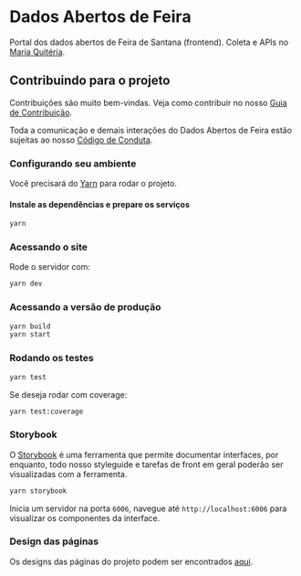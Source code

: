 # Dados Abertos de Feira

Portal dos dados abertos de Feira de Santana (frontend).
Coleta e APIs no [Maria Quitéria](https://github.com/DadosAbertosDeFeira/maria-quiteria/).

## Contribuindo para o projeto

Contribuições são muito bem-vindas. Veja como contribuir no nosso [Guia de Contribuição](CONTRIBUTING.md).

Toda a comunicação e demais interações do Dados Abertos de Feira estão sujeitas
ao nosso [Código de Conduta](CODE_OF_CONDUCT.md).

### Configurando seu ambiente

Você precisará do [Yarn](https://yarnpkg.com/) para rodar o projeto.

#### Instale as dependências e prepare os serviços

```bash
yarn
```

### Acessando o site

Rode o servidor com:

```bash
yarn dev
```

### Acessando a versão de produção

```bash
yarn build
yarn start
```

### Rodando os testes
```bash
yarn test
```

Se deseja rodar com coverage:
```bash
yarn test:coverage
```

### Storybook

O [Storybook](https://storybook.js.org/) é uma ferramenta que permite documentar interfaces, por enquanto, todo nosso styleguide e tarefas de front em geral poderão ser visualizadas com a ferramenta.

```bash
yarn storybook
```

Inicia um servidor na porta `6006`, navegue até `http://localhost:6006` para visualizar os componentes da interface.

### Design das páginas

Os designs das páginas do projeto podem ser encontrados [aqui](https://www.figma.com/file/XNfcVKFQLMcw4WzYB9srDs/DadosFeira?node-id=155%3A537).
